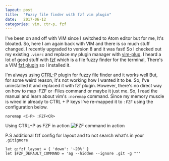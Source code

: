 ```yaml
---
layout: post
title:  "Fuzzy file finder with fzf vim plugin"
date:   2017-06-12
categories: vim, ctr-p, fzf
---
```


I've been on and off with VIM since I switched to Atom editor but for me, It's bloated. So, here I am again back with VIM and there is so much stuff changed. I recently upgraded to version 8 and it was fast! So I checked out my existing `.vimrc` and replace my plugin manager with [vim-plug](https://github.com/junegunn/vim-plug). I heard a lot of good stuff with [fzf](https://github.com/junegunn/fzf) which is a file fuzzy finder for the terminal, There's a VIM [fzf plugin](https://github.com/junegunn/fzf) so I installed it.

I'm always using [CTRL-P](https://github.com/kien/ctrlp.vim) plugin for fuzzy file finder and it works well But, for some weird reason, it's not working how I wanted it to be. So, I've uninstalled it and replaced it with fzf plugin. However, there's no direct way on how to map :FZF or :Files command or maybe it just me. So, I read the manual and learn about vim's `:noremap` command. Since my memory muscle is wired in already to CTRL + P keys I've re-mapped it to `:FZF` using the configuration  below.

```
noremap <C-P> :FZF<CR>
```
Using CTRL+P as FZF in action
![FZF command in action](http://127.0.0.1:4000/assets/images/fzf-vid.gif)

P.S additional fzf config for layout and to not search what's in your `.gitignore`

```
let g:fzf_layout = { 'down': '~20%' }
let $FZF_DEFAULT_COMMAND = 'ag --hidden --ignore .git -g ""'
```

